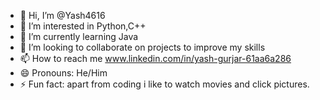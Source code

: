 - 👋 Hi, I’m @Yash4616
- 👀 I’m interested in Python,C++
- 🌱 I’m currently learning Java
- 💞️ I’m looking to collaborate on projects to improve my skills
- 📫 How to reach me www.linkedin.com/in/yash-gurjar-61aa6a286
- 😄 Pronouns: He/Him
- ⚡ Fun fact: apart from coding i like to watch movies and click pictures.
